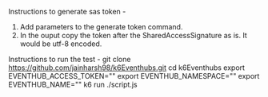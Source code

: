 Instructions to generate sas token - 
1. Add parameters to the generate token command.
2. In the ouput copy the token after the SharedAccessSignature as is. It would be utf-8 encoded.


Instructions to run the test -
git clone https://github.com/jainharsh98/k6Eventhubs.git
cd k6Eventhubs
export EVENTHUB_ACCESS_TOKEN=""
export EVENTHUB_NAMESPACE=""
export EVENTHUB_NAME=""
k6 run ./script.js
